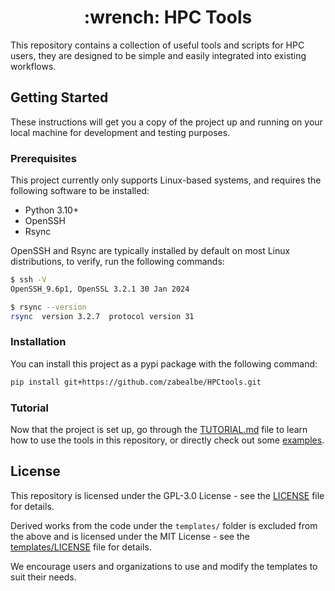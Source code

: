 <div align="center">
    <h1> :wrench: HPC Tools </h1>
</div>

This repository contains a collection of useful tools and scripts for HPC users, they are designed to be simple and easily integrated into existing workflows.

## Getting Started

These instructions will get you a copy of the project up and running on your local machine for development and testing purposes.

### Prerequisites

This project currently only supports Linux-based systems, and requires the following software to be installed:

-   Python 3.10+
-   OpenSSH
-   Rsync

OpenSSH and Rsync are typically installed by default on most Linux distributions, to verify, run the following commands:

```bash
$ ssh -V
OpenSSH_9.6p1, OpenSSL 3.2.1 30 Jan 2024
```

```bash
$ rsync --version
rsync  version 3.2.7  protocol version 31
```

### Installation

You can install this project as a pypi package with the following command:

```bash
pip install git+https://github.com/zabealbe/HPCtools.git
```

### Tutorial

Now that the project is set up, go through the [TUTORIAL.md](TUTORIAL.md) file to learn how to use the tools in this repository, or directly check out some [examples](examples/).

## License

This repository is licensed under the GPL-3.0 License - see the [LICENSE](LICENSE) file for details.

Derived works from the code under the `templates/` folder is excluded from the above and is licensed under the MIT License - see the [templates/LICENSE](templates/LICENSE) file for details.

We encourage users and organizations to use and modify the templates to suit their needs.
